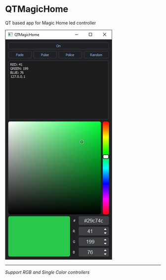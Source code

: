 # QTMagicHome
QT based app for Magic Home led controller

![](https://github.com/vakarianplay/readmepic/blob/main/magichome.jpg)

---------------------------

_Support RGB and Single Color controllers_
